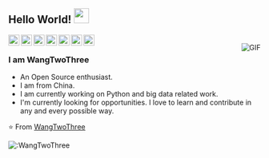 ## Hello World! <img src="https://raw.githubusercontent.com/iampavangandhi/iampavangandhi/master/gifs/Hi.gif" width="30px"></h2>

<a href="https://weibo.com/234294094">
  <img align="left" title="My Weibo" width="22px" src="https://cdn.jsdelivr.net/npm/simple-icons@3.2.0/icons/sinaweibo.svg" />
</a>
<a href="https://www.linkedin.com/in/hiwangcheng/">
  <img align="left" title="My Linkdein" width="22px" src="https://cdn.jsdelivr.net/npm/simple-icons@v3/icons/linkedin.svg" />
</a>
<a href="https://github.com/TwoThreeWang">
  <img align="left" title="My Github" width="22px" src="https://cdn.jsdelivr.net/npm/simple-icons@v3/icons/github.svg" />
</a>
<a href="https://blog.error.work/">
  <img align="left" title="My blog" width="22px" src="https://cdn.jsdelivr.net/npm/simple-icons@v3/icons/blogger.svg" />
</a>
<a href="https://blog.csdn.net/weixin_41287692">
  <img align="left" title="CSDN Blog" width="22px" src="https://cdn.jsdelivr.net/npm/simple-icons@v3/icons/celery.svg" />
</a>
<img align="left" title="访客统计" height="22px" src="https://visitor-badge.glitch.me/badge?page_id=WangTwoThree" />
<img align="left" title="访客统计" height="22px" src="https://api.error.work/api/visitors?page_id=WangTwoThree" />
<br />
<img align="right" alt="GIF" src="https://camo.githubusercontent.com/a5c7c7397871b9348b88302ac5cd56ddbf8774b3/68747470733a2f2f63646e2e6a7364656c6976722e6e65742f67682f73792d7265636f7264732f73746174696366696c65406d61737465722f696d616765732f3230323030372f6875616a692e676966" />

### I am WangTwoThree
- An Open Source enthusiast.
- I am from China. 
- I am currently working on Python and big data related work.
- I'm currently looking for opportunities. I love to learn and contribute in any and every possible way.

⭐️ From [WangTwoThree](https://github.com/TwoThreeWang)


![:WangTwoThree](https://count.getloli.com/get/@:WangTwoThree)
